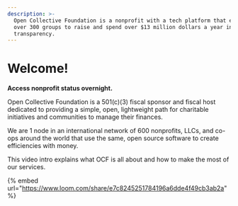 ```yaml
---
description: >-
  Open Collective Foundation is a nonprofit with a tech platform that enables
  over 300 groups to raise and spend over $13 million dollars a year in full
  transparency.
---
```


# Welcome!

**Access nonprofit status overnight.**

Open Collective Foundation is a 501(c)(3) fiscal sponsor and fiscal host dedicated to providing a simple, open, lightweight path for charitable initiatives and communities to manage their finances.

We are 1 node in an international network of 600 nonprofits, LLCs, and co-ops around the world that use the same, open source software to create efficiencies with money.

This video intro explains what OCF is all about and how to make the most of our services.

{% embed url="https://www.loom.com/share/e7c8245251784196a6dde4f49cb3ab2a" %}
